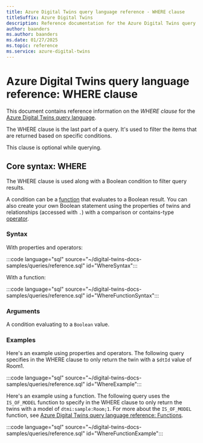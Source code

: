 ```yaml
---
title: Azure Digital Twins query language reference - WHERE clause
titleSuffix: Azure Digital Twins
description: Reference documentation for the Azure Digital Twins query language WHERE clause
author: baanders
ms.author: baanders
ms.date: 01/27/2025
ms.topic: reference
ms.service: azure-digital-twins
---
```


# Azure Digital Twins query language reference: WHERE clause

This document contains reference information on the *WHERE clause* for the [Azure Digital Twins query language](concepts-query-language.md).

The WHERE clause is the last part of a query. It's used to filter the items that are returned based on specific conditions.

This clause is optional while querying.

## Core syntax: WHERE

The WHERE clause is used along with a Boolean condition to filter query results. 

A condition can be a [function](reference-query-functions.md) that evaluates to a Boolean result. You can also create your own Boolean statement using the properties of twins and relationships (accessed with `.`) with a comparison or contains-type [operator](reference-query-operators.md).

### Syntax

With properties and operators:

:::code language="sql" source="~/digital-twins-docs-samples/queries/reference.sql" id="WhereSyntax":::

With a function:

:::code language="sql" source="~/digital-twins-docs-samples/queries/reference.sql" id="WhereFunctionSyntax":::

### Arguments

A condition evaluating to a `Boolean` value.

### Examples

Here's an example using properties and operators. The following query specifies in the WHERE clause to only return the twin with a `$dtId` value of Room1.

:::code language="sql" source="~/digital-twins-docs-samples/queries/reference.sql" id="WhereExample":::

Here's an example using a function. The following query uses the `IS_OF_MODEL` function to specify in the WHERE clause to only return the twins with a model of `dtmi:sample:Room;1`. For more about the `IS_OF_MODEL` function, see [Azure Digital Twins query language reference: Functions](reference-query-functions.md#is_of_model).

:::code language="sql" source="~/digital-twins-docs-samples/queries/reference.sql" id="WhereFunctionExample":::